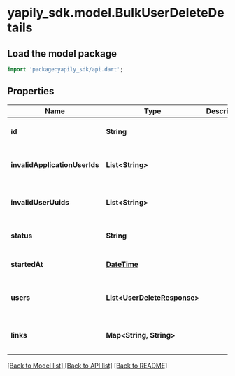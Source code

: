 # yapily_sdk.model.BulkUserDeleteDetails

## Load the model package
```dart
import 'package:yapily_sdk/api.dart';
```

## Properties
Name | Type | Description | Notes
------------ | ------------- | ------------- | -------------
**id** | **String** |  | [optional] [default to null]
**invalidApplicationUserIds** | **List&lt;String&gt;** |  | [optional] [default to const []]
**invalidUserUuids** | **List&lt;String&gt;** |  | [optional] [default to const []]
**status** | **String** |  | [optional] [default to null]
**startedAt** | [**DateTime**](DateTime.md) |  | [optional] [default to null]
**users** | [**List&lt;UserDeleteResponse&gt;**](UserDeleteResponse.md) |  | [optional] [default to const []]
**links** | **Map&lt;String, String&gt;** |  | [optional] [default to const {}]

[[Back to Model list]](../README.md#documentation-for-models) [[Back to API list]](../README.md#documentation-for-api-endpoints) [[Back to README]](../README.md)


